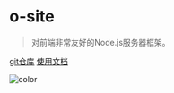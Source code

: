# o-site

> 对前端非常友好的Node.js服务器框架。

[git仓库](https://github.com/chfo12121/o-site.git)
[使用文档](pages/introduce)

<!-- 背景色 -->

![color](#ffffff)
